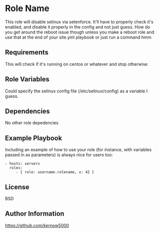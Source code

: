 Role Name
=========

This role will disable selinux via setenforce.
It'll have to properly check it's enabled, 
and disable it properly in the config and not just guess.
How do you get around the reboot issue though unless you 
make a reboot role and use that at the end of your site.yml playbook
or just run a command hmm

Requirements
------------

This will check if it's running on centos or whatever and stop otherwise

Role Variables
--------------

Could specify the selinux config file (/etc/selinux/config) as a variable I guess.

Dependencies
------------

No other role depedencies 

Example Playbook
----------------

Including an example of how to use your role (for instance, with variables passed in as parameters) is always nice for users too:

    - hosts: servers
      roles:
         - { role: username.rolename, x: 42 }

License
-------

BSD

Author Information
------------------

https://github.com/kernow5000

